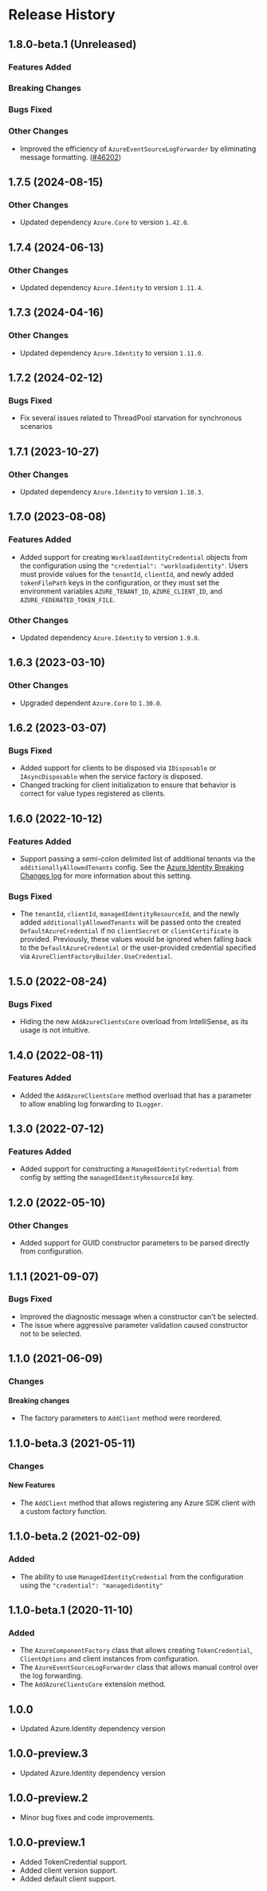 # Release History

## 1.8.0-beta.1 (Unreleased)

### Features Added

### Breaking Changes

### Bugs Fixed

### Other Changes

- Improved the efficiency of `AzureEventSourceLogForwarder` by eliminating message formatting. ([#46202](https://github.com/Azure/azure-sdk-for-net/pull/46202))

## 1.7.5 (2024-08-15)

### Other Changes

- Updated dependency `Azure.Core` to version `1.42.0`.

## 1.7.4 (2024-06-13)

### Other Changes

- Updated dependency `Azure.Identity` to version `1.11.4`.

## 1.7.3 (2024-04-16)

### Other Changes

- Updated dependency `Azure.Identity` to version `1.11.0`.

## 1.7.2 (2024-02-12)

### Bugs Fixed

- Fix several issues related to ThreadPool starvation for synchronous scenarios

## 1.7.1 (2023-10-27)

### Other Changes

- Updated dependency `Azure.Identity` to version `1.10.3`.

## 1.7.0 (2023-08-08)

### Features Added

- Added support for creating `WorkloadIdentityCredential` objects from the configuration using the `"credential": "workloadidentity"`. Users must provide values for the `tenantId`, `clientId`, and newly added `tokenFilePath` keys in the configuration, or they must set the environment variables `AZURE_TENANT_ID`, `AZURE_CLIENT_ID`, and `AZURE_FEDERATED_TOKEN_FILE`.

### Other Changes

- Updated dependency `Azure.Identity` to version `1.9.0`.

## 1.6.3 (2023-03-10)

### Other Changes

- Upgraded dependent `Azure.Core` to `1.30.0`.

## 1.6.2 (2023-03-07)

### Bugs Fixed

- Added support for clients to be disposed via `IDisposable` or `IAsyncDisposable` when the service factory is disposed.
- Changed tracking for client initialization to ensure that behavior is correct for value types registered as clients.

## 1.6.0 (2022-10-12)

### Features Added

- Support passing a semi-colon delimited list of additional tenants via the `additionallyAllowedTenants` config. See the [Azure.Identity Breaking Changes log](https://github.com/Azure/azure-sdk-for-net/blob/main/sdk/identity/Azure.Identity/BREAKING_CHANGES.md#170) for more information about this setting.

### Bugs Fixed

- The `tenantId`, `clientId`, `managedIdentityResourceId`, and the newly added `additionallyAllowedTenants` will be passed onto the created `DefaultAzureCredential` if no `clientSecret` or `clientCertificate` is provided. Previously, these values would be ignored when falling back to the `DefaultAzureCredential` or the user-provided credential specified via  `AzureClientFactoryBuilder.UseCredential`.

## 1.5.0 (2022-08-24)

### Bugs Fixed

- Hiding the new `AddAzureClientsCore` overload from IntelliSense, as its usage is not intuitive.

## 1.4.0 (2022-08-11)

### Features Added

- Added the `AddAzureClientsCore` method overload that has a parameter to allow enabling log
  forwarding to `ILogger`.

## 1.3.0 (2022-07-12)

### Features Added

- Added support for constructing a `ManagedIdentityCredential` from config by setting the `managedIdentityResourceId` key.

## 1.2.0 (2022-05-10)

### Other Changes

- Added support for GUID constructor parameters to be parsed directly from configuration.

## 1.1.1 (2021-09-07)

### Bugs Fixed

- Improved the diagnostic message when a constructor can't be selected.
- The issue where aggressive parameter validation caused constructor not to be selected.

## 1.1.0 (2021-06-09)

### Changes

#### Breaking changes

- The factory parameters to `AddClient` method were reordered.

## 1.1.0-beta.3 (2021-05-11)

### Changes

#### New Features

- The `AddClient` method that allows registering any Azure SDK client with a custom factory function.

## 1.1.0-beta.2 (2021-02-09)

### Added

- The ability to use `ManagedIdentityCredential` from the configuration using the `"credential": "managedidentity"`

## 1.1.0-beta.1 (2020-11-10)

### Added

- The `AzureComponentFactory` class that allows creating `TokenCredential`, `ClientOptions` and client instances from configuration.
- The `AzureEventSourceLogForwarder` class that allows manual control over the log forwarding.
- The `AddAzureClientsCore` extension method.

## 1.0.0

- Updated Azure.Identity dependency version

## 1.0.0-preview.3

- Updated Azure.Identity dependency version

## 1.0.0-preview.2

- Minor bug fixes and code improvements.

## 1.0.0-preview.1

- Added TokenCredential support.
- Added client version support.
- Added default client support.
